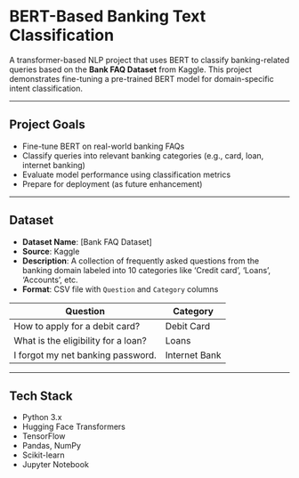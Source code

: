 # BERT-Based Banking Text Classification

A transformer-based NLP project that uses BERT to classify banking-related queries based on the **Bank FAQ Dataset** from Kaggle. This project demonstrates fine-tuning a pre-trained BERT model for domain-specific intent classification.

---

## Project Goals

- Fine-tune BERT on real-world banking FAQs
- Classify queries into relevant banking categories (e.g., card, loan, internet banking)
- Evaluate model performance using classification metrics
- Prepare for deployment (as future enhancement)

---

## Dataset

- **Dataset Name**: [Bank FAQ Dataset]
- **Source**: Kaggle
- **Description**: A collection of frequently asked questions from the banking domain labeled into 10 categories like ‘Credit card’, ‘Loans’, ‘Accounts’, etc.
- **Format**: CSV file with `Question` and `Category` columns

| Question                              | Category      |
|---------------------------------------|---------------|
| How to apply for a debit card?        | Debit Card    |
| What is the eligibility for a loan?   | Loans         |
| I forgot my net banking password.     | Internet Bank |

---

##  Tech Stack

- Python 3.x
- Hugging Face Transformers
- TensorFlow
- Pandas, NumPy
- Scikit-learn
- Jupyter Notebook

